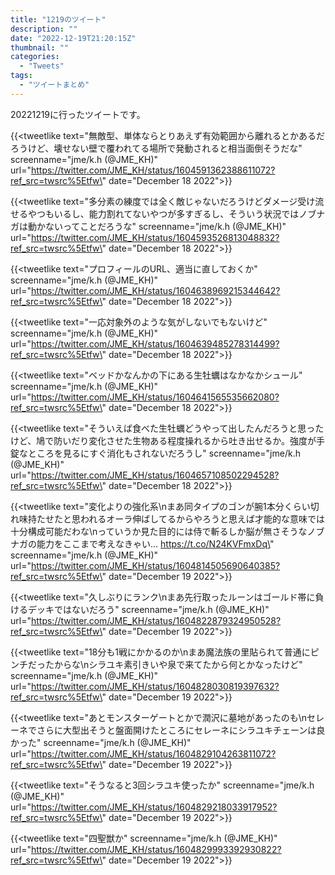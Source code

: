 ```yaml
---
title: "1219のツイート"
description: ""
date: "2022-12-19T21:20:15Z"
thumbnail: ""
categories:
  - "Tweets"
tags:
  - "ツイートまとめ"
---
```

20221219に行ったツイートです。
<!--more-->
{{<tweetlike text=\"無敵型、単体ならとりあえず有効範囲から離れるとかあるだろうけど、壊せない壁で覆われてる場所で発動されると相当面倒そうだな\" screenname=\"jme/k.h (@JME_KH)\" url=\"https://twitter.com/JME_KH/status/1604591362388611072?ref_src=twsrc%5Etfw\" date=\"December 18 2022\">}}

{{<tweetlike text=\"多分素の練度では全く敵じゃないだろうけどダメージ受け流せるやつもいるし、能力割れてないやつが多すぎるし、そういう状況ではノブナガは動かないってことだろうな\" screenname=\"jme/k.h (@JME_KH)\" url=\"https://twitter.com/JME_KH/status/1604593526813048832?ref_src=twsrc%5Etfw\" date=\"December 18 2022\">}}

{{<tweetlike text=\"プロフィールのURL、適当に直しておくか\" screenname=\"jme/k.h (@JME_KH)\" url=\"https://twitter.com/JME_KH/status/1604638969215344642?ref_src=twsrc%5Etfw\" date=\"December 18 2022\">}}

{{<tweetlike text=\"一応対象外のような気がしないでもないけど\" screenname=\"jme/k.h (@JME_KH)\" url=\"https://twitter.com/JME_KH/status/1604639485278314499?ref_src=twsrc%5Etfw\" date=\"December 18 2022\">}}

{{<tweetlike text=\"ベッドかなんかの下にある生牡蠣はなかなかシュール\" screenname=\"jme/k.h (@JME_KH)\" url=\"https://twitter.com/JME_KH/status/1604641565535662080?ref_src=twsrc%5Etfw\" date=\"December 18 2022\">}}

{{<tweetlike text=\"そういえば食べた生牡蠣どうやって出したんだろうと思ったけど、鳩で防いだり変化させた生物ある程度操れるから吐き出せるか。強度が手錠なところを見るにすぐ消化もされないだろうし\" screenname=\"jme/k.h (@JME_KH)\" url=\"https://twitter.com/JME_KH/status/1604657108502294528?ref_src=twsrc%5Etfw\" date=\"December 18 2022\">}}

{{<tweetlike text=\"変化よりの強化系\nまあ同タイプのゴンが腕1本分くらい切れ味持たせたと思われるオーラ伸ばしてるからやろうと思えば才能的な意味では十分構成可能だわな\nっていうか見た目的には侍で斬るしか脳が無さそうなノブナガの能力をここまで考えなきゃい… https://t.co/N24KVFmxDq\" screenname=\"jme/k.h (@JME_KH)\" url=\"https://twitter.com/JME_KH/status/1604814505690640385?ref_src=twsrc%5Etfw\" date=\"December 19 2022\">}}

{{<tweetlike text=\"久しぶりにランク\nまあ先行取ったルーンはゴールド帯に負けるデッキではないだろう\" screenname=\"jme/k.h (@JME_KH)\" url=\"https://twitter.com/JME_KH/status/1604822879324950528?ref_src=twsrc%5Etfw\" date=\"December 19 2022\">}}

{{<tweetlike text=\"18分も1戦にかかるのか\nまあ魔法族の里貼られて普通にピンチだったからな\nシラユキ素引きいや泉で来てたから何とかなったけど\" screenname=\"jme/k.h (@JME_KH)\" url=\"https://twitter.com/JME_KH/status/1604828030819397632?ref_src=twsrc%5Etfw\" date=\"December 19 2022\">}}

{{<tweetlike text=\"あとモンスターゲートとかで潤沢に墓地があったのも\nセレーネでさらに大型出そうと盤面開けたところにセレーネにシラユキチェーンは良かった\" screenname=\"jme/k.h (@JME_KH)\" url=\"https://twitter.com/JME_KH/status/1604829104263811072?ref_src=twsrc%5Etfw\" date=\"December 19 2022\">}}

{{<tweetlike text=\"そうなると3回シラユキ使ったか\" screenname=\"jme/k.h (@JME_KH)\" url=\"https://twitter.com/JME_KH/status/1604829218033917952?ref_src=twsrc%5Etfw\" date=\"December 19 2022\">}}

{{<tweetlike text=\"四聖獣か\" screenname=\"jme/k.h (@JME_KH)\" url=\"https://twitter.com/JME_KH/status/1604829993392930822?ref_src=twsrc%5Etfw\" date=\"December 19 2022\">}}

